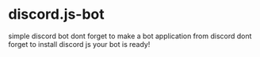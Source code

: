 # discord.js-bot
simple discord bot
dont forget to make a bot application from discord
dont forget to install  discord js
your bot is ready!
